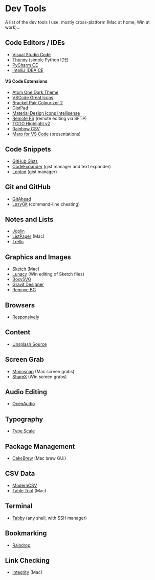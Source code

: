 # Dev Tools

A list of the dev tools I use, mostly cross-platform (Mac at home, Win at work)...

## Code Editors / IDEs

- [Visual Studio Code](https://code.visualstudio.com/)
- [Thonny](https://thonny.org/) (simple Python IDE)
- [PyCharm CE](https://www.jetbrains.com/pycharm/)
- [IntelliJ IDEA CE](https://www.jetbrains.com/idea/)

#### VS Code Extensions
- [Atom One Dark Theme](https://marketplace.visualstudio.com/items?itemName=akamud.vscode-theme-onedark)
- [VSCode Great Icons](https://marketplace.visualstudio.com/items?itemName=emmanuelbeziat.vscode-great-icons)
- [Bracket Pair Colourizer 2](https://marketplace.visualstudio.com/items?itemName=CoenraadS.bracket-pair-colorizer-2)
- [GistPad](https://marketplace.visualstudio.com/items?itemName=vsls-contrib.gistfs)
- [Material Design Icons Intellisense](https://marketplace.visualstudio.com/items?itemName=lukas-tr.materialdesignicons-intellisense)
- [Remote FS]() (remote editing via SFTP)
- [TODO Highlight v2](https://marketplace.visualstudio.com/items?itemName=jgclark.vscode-todo-highlight)
- [Rainbow CSV](https://marketplace.visualstudio.com/items?itemName=mechatroner.rainbow-csv)
- [Marp for VS Code](https://marketplace.visualstudio.com/items?itemName=marp-team.marp-vscode) (presentations)

## Code Snippets

- [GitHub Gists](https://gist.github.com)
- [CodeExpander](https://codeexpander.com/en/) (gist manager and text expander)
- [Lepton](https://hackjutsu.com/Lepton/) (gist manager)

## Git and GitHub

- [GitAhead](https://gitahead.github.io/gitahead.com/)
- [LazyGit](https://github.com/jesseduffield/lazygit) (command-line cheating)

## Notes and Lists

- [Joplin](https://joplinapp.org/)
- [ListPaper]() (Mac)
- [Trello](https://trello.com/en)

## Graphics and Images

- [Sketch](https://www.sketch.com/) (Mac)
- [Lunacy](https://icons8.com/lunacy) (Win editing of Sketch files)
- [BoxySVG](https://boxy-svg.com/)
- [Gravit Designer](https://www.designer.io/en/)
- [Remove BG](https://www.remove.bg/)

## Browsers

- [Responsively](https://responsively.app/)

## Content

- [Unsplash Source](https://source.unsplash.com/)

## Screen Grab

- [Monosnap]() (Mac screen grabs)
- [ShareX](https://getsharex.com/) (Win screen grabs)

## Audio Editing

- [OcenAudio](https://www.ocenaudio.com/)

## Typography

- [Type Scale](https://type-scale.com/)

## Package Management

- [CakeBrew](https://www.cakebrew.com/) (Mac brew GUI)

## CSV Data

- [ModernCSV](https://www.moderncsv.com/)
- [Table Tool](https://github.com/jakob/TableTool) (Mac)

## Terminal

- [Tabby](https://github.com/eugeny/tabby) (any shell, with SSH manager)

## Bookmarking

- [Raindrop](https://raindrop.io/)

## Link Checking

- [Integrity](https://peacockmedia.software/mac/integrity/) (Mac)
